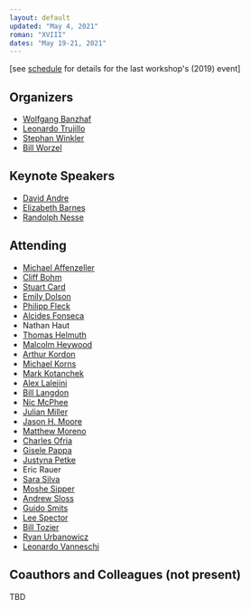 ```yaml
---
layout: default
updated: "May 4, 2021"
roman: "XVIII"
dates: "May 19-21, 2021"
---
```

\[see [schedule](https://github.com/GPTP-workshop/gptp-workshop.github.io/blob/master/2019/schedule.md) for details for the last workshop's (2019) event]

## Organizers

- [Wolfgang Banzhaf](http://www.cse.msu.edu/~banzhafw/)
- [Leonardo Trujillo](https://www.researchgate.net/lab/Leonardo-Trujillo-Lab)
- [Stephan Winkler](http://bioinformatics.fh-hagenberg.at/site/index.php?id=36)
- [Bill Worzel](https://www.spartaninnovations.org/bill-worzel)



## Keynote Speakers

- [David Andre](https://www.linkedin.com/in/david-andre-50089/)
- [Elizabeth Barnes](https://www.atmos.colostate.edu/people/faculty/barnes/)
- [Randolph Nesse](https://en.wikipedia.org/wiki/Randolph_M._Nesse)

## Attending

- [Michael Affenzeller](https://heal.heuristiclab.com/team/affenzeller)
- [Cliff Bohm]()
- [Stuart Card](https://www.linkedin.com/in/stuart-card-1291194/)
- [Emily Dolson](https://cse.msu.edu/~dolsonem/)
- [Philipp Fleck](https://heal.heuristiclab.com/team/fleck)
- [Alcides Fonseca](https://utaustinportugal.org/participants/alcides-fonseca/)
- Nathan Haut
- [Thomas Helmuth](http://cs.hamilton.edu/~thelmuth/)
- [Malcolm Heywood](https://web.cs.dal.ca/~mheywood/)
- [Arthur Kordon](https://www.linkedin.com/in/arthur-kordon-a86980/)
- [Michael Korns](https://www.researchgate.net/profile/Michael-Korns)
- [Mark Kotanchek](https://www.researchgate.net/profile/Mark-Kotanchek)
- [Alex Lalejini](https://lalejini.com/)
- [Bill Langdon](http://www0.cs.ucl.ac.uk/staff/W.Langdon/)
- [Nic McPhee](https://academics.morris.umn.edu/nic-mcphee)
- [Julian Miller](https://www.cartesiangp.com/julian-miller)
- [Jason H. Moore](http://epistasis.org/jason-h-moore-phd/)
- [Matthew Moreno](https://mmore500.com/)
- [Charles Ofria](https://ofria.com/)
- [Gisele Pappa](https://homepages.dcc.ufmg.br/~glpappa/indexEn.html)
- [Justyna Petke](http://www0.cs.ucl.ac.uk/staff/J.Petke/index.html)
- Eric Rauer
- [Sara Silva](http://gplab.sourceforge.net/sara/)
- [Moshe Sipper](https://www.moshesipper.com/)
- [Andrew Sloss](https://www.linkedin.com/in/asloss)
- [Guido Smits](https://www.linkedin.com/in/guido-smits-2304693/?originalSubdomain=be)
- [Lee Spector](http://faculty.hampshire.edu/lspector/)
- [Bill Tozier](http://vaguery.com/words)
- [Ryan Urbanowicz](https://www.med.upenn.edu/urbslab/)
- [Leonardo Vanneschi](https://novaresearch.unl.pt/en/persons/leonardo-vanneschi)


## Coauthors and Colleagues (not present)

TBD
